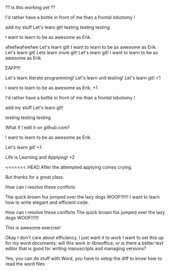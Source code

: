 ?? is this working yet ??


I'd rather have a bottle in front of me than a frontal lobotomy !


add my stuff
Let's learn git!
testing testing testing

I want to learn to be as awesome as Erik.

afeefwafwefwe
Let's learn git!
I want to learn to be as awesome as Erik.
Let's learn git!
Lets learn more git!
Let's learn git!
I want to learn to be as awesome as Erik.

EAFP!!!

Let's learn literate programming!
Let's learn unit testing!
Let's learn git! +1

I want to learn to be as awesome as Erik. +1

I'd rather have a bottle in front of me than a frontal lobotomy !

add my stuff
Let's learn git!

testing testing testing

What if I edit it on github.com?

I want to learn to be as awesome as Erik.

Let's learn git! +1

Life is Learning and Applying! +2

<<<<<<< HEAD
After the attempted applying comes crying.

But thanks for a great class.

How can I resolve these conflicts

The quick brown fox jumped over the lazy dogs
WOOF!!!!!!
I want to learn how to write elegant and efficient code.

How can I resolve these conflicts
The quick brown fox jumped over the lazy dogs
WOOF!!!!!!


This is awesome exercise!

Okay I don't care about efficiency, I just want it to work
I want to set this up for my word documents; will this work in libreoffice, or is there a 
better text editor that is good for writing manuscripts and managing versions?

Yes, you can do stuff with Word, you have to setup the diff to know how to read the word files
